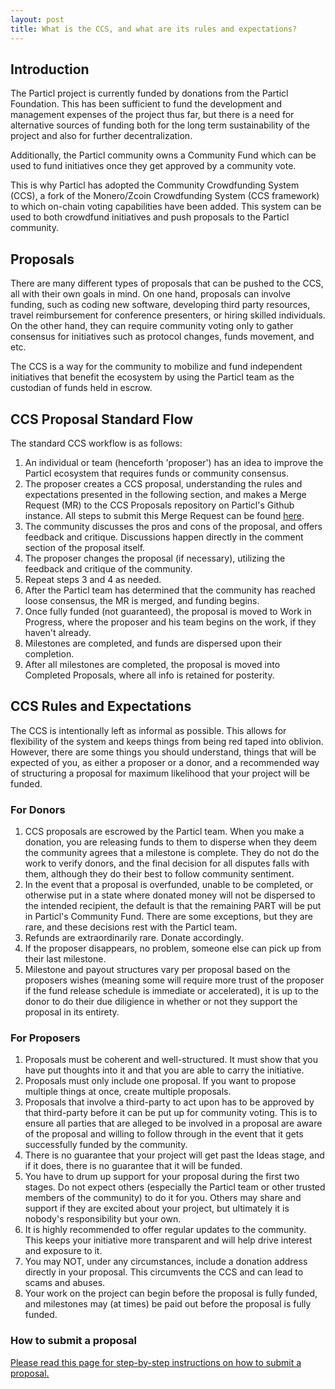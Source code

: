 ```yaml
---
layout: post
title: What is the CCS, and what are its rules and expectations?
---
```


## Introduction

The Particl project is currently funded by donations from the Particl Foundation. This has been sufficient to fund the development and management expenses of the project thus far, but there is a need for alternative sources of funding both for the long term sustainability of the project and also for further decentralization. 

Additionally, the Particl community owns a Community Fund which can be used to fund initiatives once they get approved by a community vote. 

This is why Particl has adopted the Community Crowdfunding System (CCS), a fork of the Monero/Zcoin Crowdfunding System (CCS framework) to which on-chain voting capabilities have been added. This system can be used to both crowdfund initiatives and push proposals to the Particl community.

## Proposals 

There are many different types of proposals that can be pushed to the CCS, all with their own goals in mind. On one hand, proposals can involve funding, such as coding new software, developing third party resources, travel reimbursement for conference presenters, or hiring skilled individuals. On the other hand, they can require community voting only to gather consensus for initiatives such as protocol changes, funds movement, and etc. 

The CCS is a way for the community to mobilize and fund independent initiatives that benefit the ecosystem by using the Particl team as the custodian of funds held in escrow.

## CCS Proposal Standard Flow

The standard CCS workflow is as follows:

1. An individual or team (henceforth 'proposer') has an idea to improve the Particl ecosystem that requires funds or community consensus.
2. The proposer creates a CCS proposal, understanding the rules and expectations presented in the following section, and makes a Merge Request (MR) to the CCS Proposals repository on Particl's Github instance. All steps to submit this Merge Request can be found [here](/how-to-ccs/).
3. The community discusses the pros and cons of the proposal, and offers feedback and critique. Discussions happen directly in the comment section of the proposal itself.
4. The proposer changes the proposal (if necessary), utilizing the feedback and critique of the community.
5. Repeat steps 3 and 4 as needed.
6. After the Particl team has determined that the community has reached loose consensus, the MR is merged, and funding begins.
7. Once fully funded (not guaranteed), the proposal is moved to Work in Progress, where the proposer and his team begins on the work, if they haven't already.
8. Milestones are completed, and funds are dispersed upon their completion.
9. After all milestones are completed, the proposal is moved into Completed Proposals, where all info is retained for posterity.

## CCS Rules and Expectations

The CCS is intentionally left as informal as possible. This allows for flexibility of the system and keeps things from being red taped into oblivion. However, there are some things you should understand, things that will be expected of you, as either a proposer or a donor, and a recommended way of structuring a proposal for maximum likelihood that your project will be funded.

### For Donors

1. CCS proposals are escrowed by the Particl team. When you make a donation, you are releasing funds to them to disperse when they deem the community agrees that a milestone is complete. They do not do the work to verify donors, and the final decision for all disputes falls with them, although they do their best to follow community sentiment.
2. In the event that a proposal is overfunded, unable to be completed, or otherwise put in a state where donated money will not be dispersed to the intended recipient, the default is that the remaining PART will be put in Particl's Community Fund. There are some exceptions, but they are rare, and these decisions rest with the Particl team.
3. Refunds are extraordinarily rare. Donate accordingly.
4. If the proposer disappears, no problem, someone else can pick up from their last milestone.
5. Milestone and payout structures vary per proposal based on the proposers wishes (meaning some will require more trust of the proposer if the fund release schedule is immediate or accelerated), it is up to the donor to do their due diligience in whether or not they support the proposal in its entirety.

### For Proposers

1. Proposals must be coherent and well-structured. It must show that you have put thoughts into it and that you are able to carry the initiative. 
2. Proposals must only include one proposal. If you want to propose multiple things at once, create multiple proposals.
3. Proposals that involve a third-party to act upon has to be approved by that third-party before it can be put up for community voting. This is to ensure all parties that are alleged to be involved in a proposal are aware of the proposal and willing to follow through in the event that it gets successfully funded by the community.
4. There is no guarantee that your project will get past the Ideas stage, and if it does, there is no guarantee that it will be funded.
5. You have to drum up support for your proposal during the first two stages. Do not expect others (especially the Particl team or other trusted members of the community) to do it for you. Others may share and support if they are excited about your project, but ultimately it is nobody's responsibility but your own.
6. It is highly recommended to offer regular updates to the community. This keeps your initiative more transparent and will help drive interest and exposure to it.
7. You may NOT, under any circumstances, include a donation address directly in your proposal. This circumvents the CCS and can lead to scams and abuses.
8. Your work on the project can begin before the proposal is fully funded, and milestones may (at times) be paid out before the proposal is fully funded.

### How to submit a proposal

[Please read this page for step-by-step instructions on how to submit a proposal.](/how-to-ccs/)
